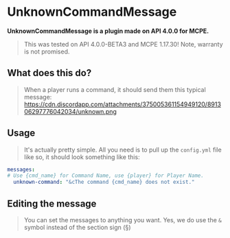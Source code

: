 # UnknownCommandMessage

**UnknownCommandMessage is a plugin made on API 4.0.0 for MCPE.**
> This was tested on API 4.0.0-BETA3 and MCPE 1.17.30! Note, warranty is not promised. 

## What does this do?
> When a player runs a command, it should send them this typical message:
https://cdn.discordapp.com/attachments/375005361154949120/891306297776042034/unknown.png

## Usage
> It's actually pretty simple. All you need is to pull up the ``config.yml`` file like so, it should look something like this:
```yaml
messages:
# Use {cmd_name} for Command Name, use {player} for Player Name.
  unknown-command: "&cThe command {cmd_name} does not exist."
```

## Editing the message
> You can set the messages to anything you want. Yes, we do use the ``&`` symbol instead of the section sign (§) 
